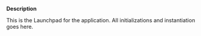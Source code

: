 **Description**

This is the Launchpad for the application. All initializations and instantiation goes here.